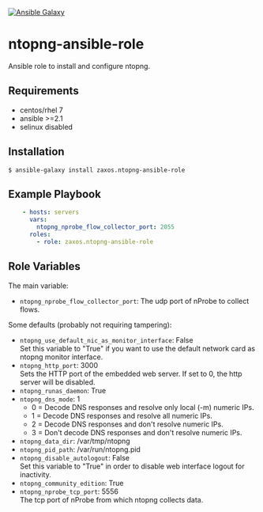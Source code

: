 [![Ansible Galaxy](https://img.shields.io/badge/galaxy-%20zaxos.ntopng--ansible--role-blue.svg)](https://galaxy.ansible.com/zaxos/ntopng-ansible-role/)


ntopng-ansible-role
===================

Ansible role to install and configure ntopng.

Requirements
------------
* centos/rhel 7  
* ansible >=2.1
* selinux disabled

Installation
------------
```
$ ansible-galaxy install zaxos.ntopng-ansible-role
```

Example Playbook
----------------
```yaml
    - hosts: servers
      vars:
        ntopng_nprobe_flow_collector_port: 2055
      roles:
        - role: zaxos.ntopng-ansible-role
```

Role Variables
--------------
The main variable:
- `ntopng_nprobe_flow_collector_port`: The udp port of nProbe to collect flows.

Some defaults (probably not requiring tampering):
- `ntopng_use_default_nic_as_monitor_interface`: False  
Set this variable to "True" if you want to use the default network card as ntopng monitor interface.
- `ntopng_http_port`: 3000  
Sets the HTTP port of the embedded web server. If set to 0, the http server will be disabled.
- `ntopng_runas_daemon`: True  
- `ntopng_dns_mode`: 1
    - 0 = Decode DNS responses and resolve only local (-m) numeric IPs.
    - 1 = Decode DNS responses and resolve all numeric IPs.
    - 2 = Decode DNS responses and don't resolve numeric IPs.
    - 3 = Don't decode DNS responses and don't resolve numeric IPs.
- `ntopng_data_dir`: /var/tmp/ntopng
- `ntopng_pid_path`: /var/run/ntopng.pid
- `ntopng_disable_autologout`: False  
Set this variable to "True" in order to disable web interface logout for inactivity.
- `ntopng_community_edition`: True
- `ntopng_nprobe_tcp_port`: 5556  
The tcp port of nProbe from which ntopng collects data.
